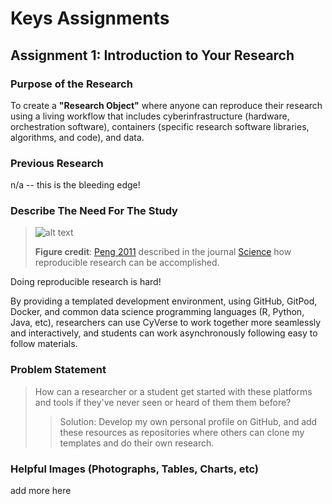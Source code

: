 # Keys Assignments 

## Assignment 1: Introduction to Your Research

### Purpose of the Research 

To create a **"Research Object"** where anyone can reproduce their research using a living workflow that includes cyberinfrastructure (hardware, orchestration software), containers (specific research software libraries, algorithms, and code), and data. 

### Previous Research

n/a -- this is the bleeding edge!

### Describe The Need For The Study

> ![alt text](https://learning.cyverse.org/projects/foss-2020/en/latest/_images/reproducibility-spectrum.png)
>
> **Figure credit**: [Peng 2011](https://science.sciencemag.org/content/334/6060/1226) described in the journal [Science](https://science.sciencemag.org) how reproducible research can be accomplished.

Doing reproducible research is hard! 

By providing a templated development environment, using GitHub, GitPod, Docker, and common data science programming languages (R, Python, Java, etc), researchers can use CyVerse to work together more seamlessly and interactively, and students can work asynchronously following easy to follow materials. 

### Problem Statement

> How can a researcher or a student get started with these platforms and tools if they've never seen or heard of them them before?
>> Solution: Develop my own personal profile on GitHub, and add these resources as repositories where others can clone my templates and do their own research.

### Helpful Images (Photographs, Tables, Charts, etc)

add more here
